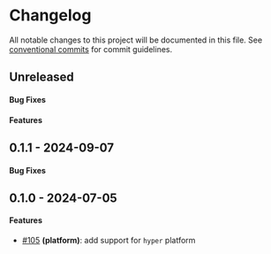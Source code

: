 # Changelog
All notable changes to this project will be documented in this file. See [conventional commits](https://www.conventionalcommits.org/) for commit guidelines.

## Unreleased
#### Bug Fixes

#### Features

## 0.1.1 - 2024-09-07
#### Bug Fixes


## 0.1.0 - 2024-07-05
#### Features
- [#105](../../pull/105) **(platform)**: add support for `hyper` platform
